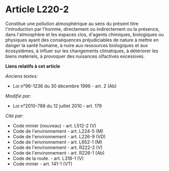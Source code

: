 # Article L220-2

Constitue une pollution atmosphérique au sens du présent titre l'introduction par l'homme, directement ou indirectement ou la
présence, dans l'atmosphère et les espaces clos, d'agents chimiques, biologiques ou physiques ayant des conséquences
préjudiciables de nature à mettre en danger la santé humaine, à nuire aux ressources biologiques et aux écosystèmes, à
influer sur les changements climatiques, à détériorer les biens matériels, à provoquer des nuisances olfactives excessives.

**Liens relatifs à cet article**

_Anciens textes_:

  - Loi n°96-1236 du 30 décembre 1996 - art. 2 (Ab)

_Modifié par_:

  - Loi n°2010-788 du 12 juillet 2010 - art. 179

_Cité par_:

  - Code minier (nouveau) - art. L512-2 (V)
  - Code de l'environnement - art. L224-5 (M)
  - Code de l'environnement - art. L226-9 (VD)
  - Code de l'environnement - art. L652-1 (M)
  - Code de l'environnement - art. R222-2 (V)
  - Code de l'environnement - art. R226-1 (Ab)
  - Code de la route. - art. L318-1 (V)
  - Code minier - art. 141-1 (VT)
